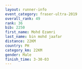 ```yaml
---
layout: runner-info 
event_category: fraser-ultra-2019 
overall_rank: 49
rank: 36
bib: 2250
first_name: Mohd Ezamri
last_name: bin mohd jaafar
distance: 22KM
country: PH
category_km: 22KM
gender: Male
finish_time: 3-30-03
---
```

